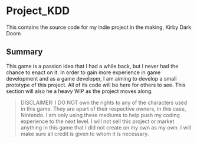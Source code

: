# Project_KDD

This contains the source code for my indie project in the making, Kirby Dark Doom

## Summary
This game is a passion idea that I had a while back, but I never had the chance to enact on it. In order to gain more experience in game development and as a game developer, I am aiming to develop a small prototype of this project. All of its code will be here for others to see. This section will also he a heavy WIP as the project moves along.

> DISCLAIMER: I DO NOT own the rights to any of the characters used in this game. They are apart of their respective owners, in this case, Nintendo. I am only using these mediums to help push my coding experience to the next level. I will not sell this project or market anything in this game that I did not create on my own as my own. I will make sure all credit is given to whom it is necessary.
